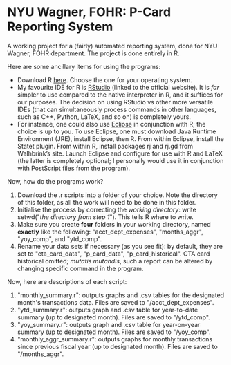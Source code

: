 # NYU Wagner, FOHR: P-Card Reporting System

A working project for a (fairly) automated reporting system, done for NYU Wagner, FOHR department. The project is done entirely in R.

Here are some ancillary items for using the programs:

* Download R [here](https://cran.r-project.org/). Choose the one for your operating system.
* My favourite IDE for R is [RStudio](https://www.rstudio.com/) (linked to the official website). It is *far* simpler to use compared to the native interpreter in R, and it suffices for our purposes. The decision on using RStudio vs other more versatile IDEs (that can simultaneously process commands in other languages, such as C++, Python, LaTeX, and so on) is completely yours.
* For instance, one could also use [Eclipse](http://www.eclipse.org/) in conjunction with R; the choice is up to you. To use Eclipse, one must download Java Runtime Environment (JRE), install Eclipse, then R. From within Eclipse, install the Statet plugin. From within R, install packages rj and rj.gd from Walhbrink’s site. Launch Eclipse and configure for use with R and LaTeX (the latter is completely optional; I personally would use it in conjunction with PostScript files from the program).

Now, how do the programs work?

1. Download the .r scripts into a folder of your choice. Note the directory of this folder, as all the work will need to be done in this folder.
2. Initialise the process by correcting the *working directory*: write setwd("*the directory from step 1*"). This tells R where to write.
3. Make sure you create **four** folders in your working directory, named **exactly** like the following: "acct_dept_expenses", "months_aggr", "yoy_comp", and "ytd_comp".
4. Rename your data sets if necessary (as you see fit): by default, they are set to "cta_card_data", "p_card_data", "p_card_historical". CTA card historical omitted; *mutatis mutandis*, such a report can be altered by changing specific command in the program.

Now, here are descriptions of each script:

1. "monthly_summary.r": outputs graphs and .csv tables for the designated month's transactions data. Files are saved to "/acct_dept_expenses".
2. "ytd_summary.r": outputs graph and .csv table for year-to-date summary (up to designated month). Files are saved to "/ytd_comp".
3. "yoy_summary.r": outputs graph and .csv table for year-on-year summary (up to designated month). Files are saved to "/yoy_comp".
4. "monthly_aggr_summary.r": outputs graphs for monthly transactions since previous fiscal year (up to designated month). Files are saved to "/months_aggr".

